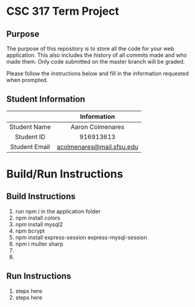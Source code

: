 # CSC 317 Term Project

## Purpose

The purpose of this repository is to store all the code for your web application. This also includes the history of all commits made and who made them. Only code submitted on the master branch will be graded.

Please follow the instructions below and fill in the information requested when prompted.

## Student Information

|               | Information   |
|:-------------:|:-------------:|
| Student Name  | Aaron Colmenares     |
| Student ID    | 916913613       |
| Student Email | acolmenares@mail.sfsu.edu    |



# Build/Run Instructions

## Build Instructions
1. run npm i in the application folder
2. npm install colors
3. npm install mysql2
4. npm bcrypt
5. npm install express-session express-mysql-session
6. npm i multer sharp
8.
9.

## Run Instructions
1. steps here
2. steps here 